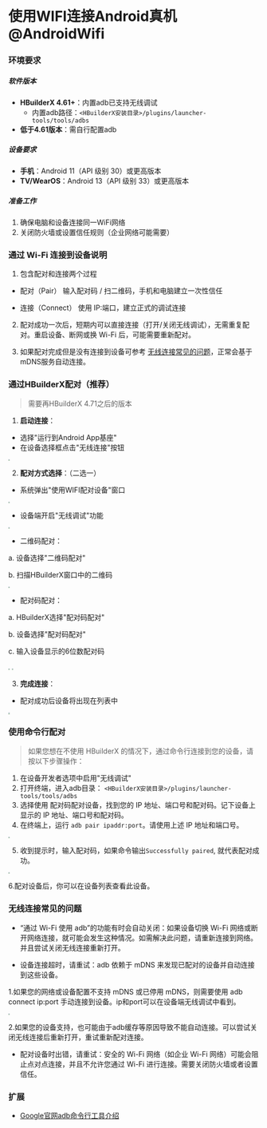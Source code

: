 # 使用WIFI连接Android真机@AndroidWifi

### 环境要求

##### 软件版本
- **HBuilderX 4.61+**：内置adb已支持无线调试  
  - 内置adb路径：`<HBuilderX安装目录>/plugins/launcher-tools/tools/adbs`
- **低于4.61版本**：需自行配置adb

##### 设备要求
- **手机**：Android 11（API 级别 30）或更高版本
- **TV/WearOS**：Android 13（API 级别 33）或更高版本

##### 准备工作
1. 确保电脑和设备连接同一WiFi网络
2. 关闭防火墙或设置信任规则（企业网络可能需要）

### 通过 Wi-Fi 连接到设备说明

1. 包含配对和连接两个过程

- 配对（Pair）	输入配对码 / 扫二维码，手机和电脑建立一次性信任

- 连接（Connect）	使用 IP:端口，建立正式的调试连接

2. 配对成功一次后，短期内可以直接连接（打开/关闭无线调试），无需重复配对。重启设备、断网或换 Wi-Fi 后，可能需要重新配对。

3. 如果配对完成但是没有连接到设备可参考 [无线连接常见的问题](#无线连接常见的问题)，正常会基于mDNS服务自动连接。

### 通过HBuilderX配对（推荐）

> 需要再HBuilderX 4.71之后的版本

1. **启动连接**：

- 选择"运行到Android App基座"
- 在设备选择框点击"无线连接"按钮

<img src="https://web-ext-storage.dcloud.net.cn/doc/tutorial/android-wifi/android-wifi-settings-1.png" style="zoom: 20%;" />

2. **配对方式选择**：（二选一）

- 系统弹出"使用WIFI配对设备"窗口

<img src="https://web-ext-storage.dcloud.net.cn/doc/tutorial/android-wifi/android-wifi-settings-2.png" style="zoom: 20%;" />

- 设备端开启"无线调试"功能

<img src="https://web-ext-storage.dcloud.net.cn/doc/tutorial/android-wifi/android-wifi-settings-7.png" style="zoom: 20%;" />

- 二维码配对：

a. 设备选择"二维码配对"

b. 扫描HBuilderX窗口中的二维码

<img src="https://web-ext-storage.dcloud.net.cn/doc/tutorial/android-wifi/android-wifi-settings-2.png" style="zoom: 20%;" />

- 配对码配对：

a. HBuilderX选择"配对码配对"

b. 设备选择"配对码配对"

c. 输入设备显示的6位数配对码

<img src="https://web-ext-storage.dcloud.net.cn/doc/tutorial/android-wifi/android-wifi-settings-3.png" style="zoom: 20%;" />

<img src="https://web-ext-storage.dcloud.net.cn/doc/tutorial/android-wifi/android-wifi-settings-6.png" style="zoom: 20%;" />

3. **完成连接**：
- 配对成功后设备将出现在列表中

<img src="https://web-ext-storage.dcloud.net.cn/doc/tutorial/android-wifi/android-wifi-settings-4.png" style="zoom: 20%;" />


### 使用命令行配对

> 如果您想在不使用 HBuilderX 的情况下，通过命令行连接到您的设备，请按以下步骤操作：

1. 在设备开发者选项中启用"无线调试"
2. 打开终端，进入adb目录： `<HBuilderX安装目录>/plugins/launcher-tools/tools/adbs`
3. 选择使用 配对码配对设备，找到您的 IP 地址、端口号和配对码。记下设备上显示的 IP 地址、端口号和配对码。
4. 在终端上，运行 `adb pair ipaddr:port`。请使用上述 IP 地址和端口号。

<img src="https://web-ext-storage.dcloud.net.cn/doc/tutorial/android-wifi/android-wifi-settings-6.png" style="zoom: 20%;" />

5. 收到提示时，输入配对码，如果命令输出`Successfully paired`, 就代表配对成功。

<img src="https://web-ext-storage.dcloud.net.cn/doc/tutorial/android-wifi/android-wifi-settings-5.png" style="zoom: 20%;" />

6.配对设备后，你可以在设备列表查看此设备。

### 无线连接常见的问题

- “通过 Wi-Fi 使用 adb”的功能有时会自动关闭：如果设备切换 Wi-Fi 网络或断开网络连接，就可能会发生这种情况。如需解决此问题，请重新连接到网络。并且尝试关闭无线连接重新打开。

- 设备连接超时，请重试：adb 依赖于 mDNS 来发现已配对的设备并自动连接到这些设备。

1.如果您的网络或设备配置不支持 mDNS 或已停用 mDNS，则需要使用 adb connect ip:port 手动连接到设备。ip和port可以在设备端无线调试中看到。

<img src="https://web-ext-storage.dcloud.net.cn/doc/tutorial/android-wifi/android-wifi-settings-8.png" style="zoom: 20%;" />

2.如果您的设备支持，也可能由于adb缓存等原因导致不能自动连接。可以尝试关闭无线连接后重新打开，重试重新配对连接。

- 配对设备时出错，请重试：安全的 Wi-Fi 网络（如企业 Wi-Fi 网络）可能会阻止点对点连接，并且不允许您通过 Wi-Fi 进行连接。需要关闭防火墙或者设置信任。

### 扩展

- [Google官网adb命令行工具介绍](https://developer.android.google.cn/tools/adb?hl=zh-cn)
